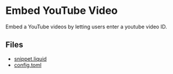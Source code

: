 # Embed YouTube Video

Embed a YouTube videos by letting users enter a youtube video ID.

## Files

* [snippet.liquid](snippet.liquid)
* [config.toml](config.toml)

